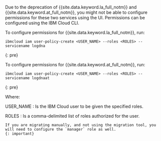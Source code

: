 Due to the deprecation of {{site.data.keyword.la_full_notm}} and {{site.data.keyword.at_full_notm}}, you might not be able to configure permissions for these two services using the UI. Permissions can be configured using the IBM Cloud CLI.

To configure permissions for {{site.data.keyword.la_full_notm}}, run:

```text
ibmcloud iam user-policy-create <USER_NAME> --roles <ROLES> --servicename logdna
```
{: pre}

To configure permissions for {{site.data.keyword.at_full_notm}}, run:

```text
ibmcloud iam user-policy-create <USER_NAME> --roles <ROLES> --servicename logdnaat
```
{: pre}

Where:

USER_NAME
:   Is the IBM Cloud user to be given the specified roles.

ROLES
:   Is a comma-delimited list of roles authorized for the user.

    If you are migrating manually, and not using the migration tool, you will need to configure the `manager` role as well.
    {: important}

